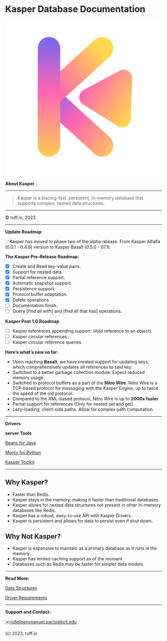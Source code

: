 # Kasper Database Documentation

![Kasper Logo.png](Kasper%20Database%20Documentation%20d1b2d8be7db043c188e8ddf99760d008/Kasper_Logo.png)

************************About Kasper************************

---

> Kasper is a blazing-fast, persistent, in-memory database that supports complex, nested data structures.
> 

---

© ruff.io, 2023

---

****************************Update Roadmap****************************

<aside>
💡 Kasper has moved to phase two of the alpha release. From Kasper Alfalfa (0.0.1 - 0.4.9) version to Kasper Basalt (0.5.0 - 07.1).
</aside>

**************************************The Kasper Pre-Release Roadmap:**************************************

- [x]  Create and Read key-value pairs.
- [x]  Support for nested data.
- [x]  Partial reference support.
- [x]  Automatic snapshot support.
- [x]  Persistence support.
- [x]  Protocol buffer adaptation.
- [x]  Delete operations.
- [ ]  Documentation finish.
- [ ]  Query [find all with] and [find all that has] operations.

****************************Kasper Post 1.0 Roadmap****************************

- [ ]  Kasper references appending support. (Add reference to an object).
- [ ]  Kasper circular references.
- [ ]  Kasper circular reference queries.

******************************************************Here’s what’s new so far:******************************************************

- Upon reaching ************Basalt************, we have created support for updating keys, which comprehensively updates all references to said key.
- Switched to a better garbage collection module. Expect reduced memory usage.
- Switched to protocol buffers as a part of the ****Nitro Wire****. Nitro Wire is a TCP-based protocol for messaging with the Kasper Engine, up to twice the speed of the old protocol.
- Compared to the XML-based protocol, Nitro Wire is up to **2000x faster**.
- Partial support for references (Only for nested set and get).
- Lazy-loading, client-side paths. Allow for complex path computation.

---

**Drivers**

**************server Tools**************

[Beans for Java](https://www.notion.so/Beans-for-Java-b5519d4fa3f147059e1b818ab0e897bf?pvs=21)

[Monty for Python](https://www.notion.so/Monty-for-Python-d36e04c9715d42e68be4f4eab0865866?pvs=21)

[Kasper Toolkit](https://www.notion.so/Kasper-Toolkit-4f9b11f904a54949843aaee61e63fe61?pvs=21)

---

## Why Kasper?

- Faster than Redis.
- Kasper stays in the memory, making it faster than traditional databases.
- Kasper allows for nested data structures not present in other in-memory databases like Redis.
- Kasper has a robust, easy-to-use API with Kasper Drivers.
- Kasper is persistent and allows for data to persist even if shut down.

## Why Not Kasper?

- Kasper is expensive to maintain as a primary database as it runs in the memory.
- Kasper has limited caching support as of the moment.
- Databases such as Redis may be faster for simpler data models.

---

**Read More:**

[Data Structures](https://www.notion.so/Data-Structures-0d1032a9622b49feb1be96ba26615b6a?pvs=21)

[Driver Requirements](https://www.notion.so/Driver-Requirements-546cb853baae477ab6528cb196b087bc?pvs=21)

---

********Support and Contact:********

✉️rufelleemmanuel.pactol@cit.edu

(c) 2023, ruff.io
